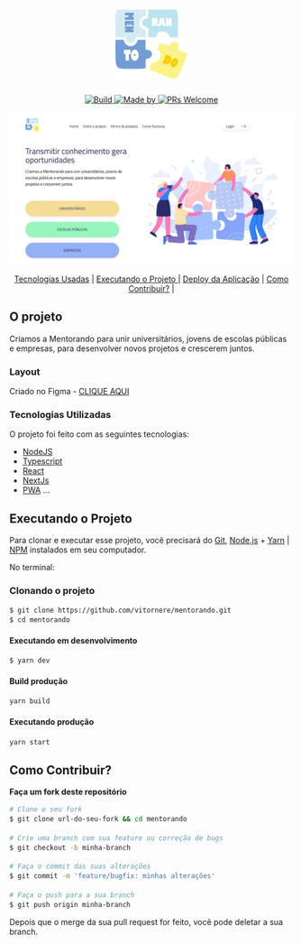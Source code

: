 <h1 align="center" style="margin-bottom: 20px;">
  <img alt="Mentorando" src="./src/assets/images/logo.svg" width="auto" heigth="auto"/>
</h1>

<p align="center">
	<a href="#" rel="noopener noreferrer">
    <img alt="Build" src="https://github.com/vitornere/mentorando/workflows/Build/badge.svg?branch=master">
  </a>
	<a href="https://www.linkedin.com/in/vitor-nere/" target="_blank" rel="noopener noreferrer">
    <img alt="Made by" src="https://img.shields.io/badge/made%20by-Vitor%20Nere-blue">
  </a>
  <a href="http://makeapullrequest.com">
    <img src="https://img.shields.io/badge/PRs-welcome-brightgreen.svg?style=flat-square" alt="PRs Welcome">
  </a>
</p>

<img alt="Mockup" src="./assets/background.jpg">

<p align="center" >
  <a href="#tecnologias-usadas"> Tecnologias Usadas</a> |
  <a href="#executando-o-projeto"> Executando o Projeto </a> |
  <a href="#deploy-da-aplicação"> Deploy da Aplicação</a> |
  <a href="#como-contribuir"> Como Contribuir?</a> |
</p>

## O projeto

Criamos a Mentorando para unir universitários, jovens de escolas públicas e empresas, para desenvolver novos projetos e crescerem juntos.

### Layout

Criado no Figma - <a href="https://www.figma.com/file/Jgeaf0DWTGhkZfUrxPMLEU/Plataforma-Mentorama?node-id=0%3A1" target="_blank">CLIQUE AQUI</a>

### Tecnologias Utilizadas

O projeto foi feito com as seguintes tecnologias:

- [NodeJS](https://nodejs.org/en/)
- [Typescript](https://www.typescriptlang.org/)
- [React](https://pt-br.reactjs.org/)
- [NextJs](https://nextjs.org/)
- [PWA](https://web.dev/progressive-web-apps/)
...

## Executando o Projeto


Para clonar e executar esse projeto, você precisará do [Git](https://git-scm.com), [Node.js](https://nodejs.org/en/) + [Yarn](https://yarnpkg.com/) | [NPM](https://www.npmjs.com/) instalados em seu computador.

No terminal:
### Clonando o projeto
```sh
$ git clone https://github.com/vitornere/mentorando.git
$ cd mentorando
```
#### Executando em desenvolvimento
```sh
$ yarn dev
```

#### Build produção
```sh
yarn build
```

#### Executando produção
```sh
yarn start
```

## Como Contribuir?
**Faça um fork deste repositório**

```bash
# Clone o seu fork
$ git clone url-do-seu-fork && cd mentorando

# Crie uma branch com sua feature ou correção de bugs
$ git checkout -b minha-branch

# Faça o commit das suas alterações
$ git commit -m 'feature/bugfix: minhas alterações'

# Faça o push para a sua branch
$ git push origin minha-branch
```

Depois que o merge da sua pull request for feito, você pode deletar a sua branch.
